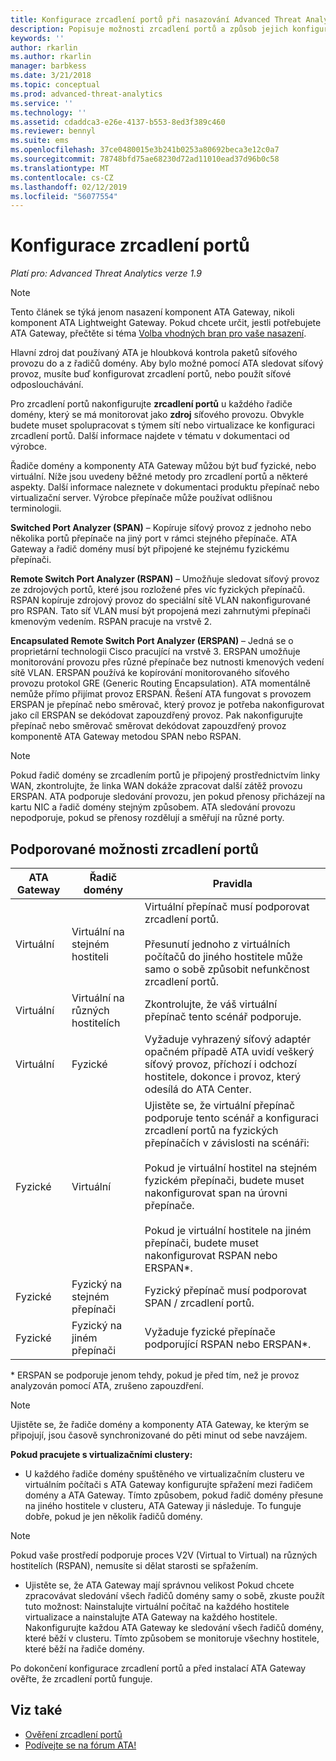 ```yaml
---
title: Konfigurace zrcadlení portů při nasazování Advanced Threat Analytics | Dokumentace Microsoftu
description: Popisuje možnosti zrcadlení portů a způsob jejich konfigurace pro ATA.
keywords: ''
author: rkarlin
ms.author: rkarlin
manager: barbkess
ms.date: 3/21/2018
ms.topic: conceptual
ms.prod: advanced-threat-analytics
ms.service: ''
ms.technology: ''
ms.assetid: cdaddca3-e26e-4137-b553-8ed3f389c460
ms.reviewer: bennyl
ms.suite: ems
ms.openlocfilehash: 37ce0480015e3b241b0253a80692beca3e12c0a7
ms.sourcegitcommit: 78748bfd75ae68230d72ad11010ead37d96b0c58
ms.translationtype: MT
ms.contentlocale: cs-CZ
ms.lasthandoff: 02/12/2019
ms.locfileid: "56077554"
---
```

# <a name="configure-port-mirroring"></a>Konfigurace zrcadlení portů

*Platí pro: Advanced Threat Analytics verze 1.9*

> [!NOTE] 
> Tento článek se týká jenom nasazení komponent ATA Gateway, nikoli komponent ATA Lightweight Gateway. Pokud chcete určit, jestli potřebujete ATA Gateway, přečtěte si téma [Volba vhodných bran pro vaše nasazení](ata-capacity-planning.md#choosing-the-right-gateway-type-for-your-deployment).

Hlavní zdroj dat používaný ATA je hloubková kontrola paketů síťového provozu do a z řadičů domény. Aby bylo možné pomocí ATA sledovat síťový provoz, musíte buď konfigurovat zrcadlení portů, nebo použít síťové odposlouchávání.

Pro zrcadlení portů nakonfigurujte **zrcadlení portů** u každého řadiče domény, který se má monitorovat jako **zdroj** síťového provozu. Obvykle budete muset spolupracovat s týmem sítí nebo virtualizace ke konfiguraci zrcadlení portů.
Další informace najdete v tématu v dokumentaci od výrobce.

Řadiče domény a komponenty ATA Gateway můžou být buď fyzické, nebo virtuální. Níže jsou uvedeny běžné metody pro zrcadlení portů a některé aspekty. Další informace naleznete v dokumentaci produktu přepínač nebo virtualizační server. Výrobce přepínače může používat odlišnou terminologii.

**Switched Port Analyzer (SPAN)** – Kopíruje síťový provoz z jednoho nebo několika portů přepínače na jiný port v rámci stejného přepínače. ATA Gateway a řadič domény musí být připojené ke stejnému fyzickému přepínači.

**Remote Switch Port Analyzer (RSPAN)** – Umožňuje sledovat síťový provoz ze zdrojových portů, které jsou rozložené přes víc fyzických přepínačů. RSPAN kopíruje zdrojový provoz do speciální sítě VLAN nakonfigurované pro RSPAN. Tato síť VLAN musí být propojená mezi zahrnutými přepínači kmenovým vedením. RSPAN pracuje na vrstvě 2.

**Encapsulated Remote Switch Port Analyzer (ERSPAN)** – Jedná se o proprietární technologii Cisco pracující na vrstvě 3. ERSPAN umožňuje monitorování provozu přes různé přepínače bez nutnosti kmenových vedení sítě VLAN. ERSPAN používá ke kopírování monitorovaného síťového provozu protokol GRE (Generic Routing Encapsulation). ATA momentálně nemůže přímo přijímat provoz ERSPAN. Řešení ATA fungovat s provozem ERSPAN je přepínač nebo směrovač, který provoz je potřeba nakonfigurovat jako cíl ERSPAN se dekódovat zapouzdřený provoz. Pak nakonfigurujte přepínač nebo směrovač směrovat dekódovat zapouzdřený provoz komponentě ATA Gateway metodou SPAN nebo RSPAN.

> [!NOTE]
> Pokud řadič domény se zrcadlením portů je připojený prostřednictvím linky WAN, zkontrolujte, že linka WAN dokáže zpracovat další zátěž provozu ERSPAN.
> ATA podporuje sledování provozu, jen pokud přenosy přicházejí na kartu NIC a řadič domény stejným způsobem. ATA sledování provozu nepodporuje, pokud se přenosy rozdělují a směřují na různé porty.

## <a name="supported-port-mirroring-options"></a>Podporované možnosti zrcadlení portů

|ATA Gateway|Řadič domény|Pravidla|
|---------------|---------------------|------------------|
|Virtuální|Virtuální na stejném hostiteli|Virtuální přepínač musí podporovat zrcadlení portů.<br /><br />Přesunutí jednoho z virtuálních počítačů do jiného hostitele může samo o sobě způsobit nefunkčnost zrcadlení portů.|
|Virtuální|Virtuální na různých hostitelích|Zkontrolujte, že váš virtuální přepínač tento scénář podporuje.|
|Virtuální|Fyzické|Vyžaduje vyhrazený síťový adaptér opačném případě ATA uvidí veškerý síťový provoz, příchozí i odchozí hostitele, dokonce i provoz, který odesílá do ATA Center.|
|Fyzické|Virtuální|Ujistěte se, že virtuální přepínač podporuje tento scénář a konfiguraci zrcadlení portů na fyzických přepínačích v závislosti na scénáři:<br /><br />Pokud je virtuální hostitel na stejném fyzickém přepínači, budete muset nakonfigurovat span na úrovni přepínače.<br /><br />Pokud je virtuální hostitele na jiném přepínači, budete muset nakonfigurovat RSPAN nebo ERSPAN&#42;.|
|Fyzické|Fyzický na stejném přepínači|Fyzický přepínač musí podporovat SPAN / zrcadlení portů.|
|Fyzické|Fyzický na jiném přepínači|Vyžaduje fyzické přepínače podporující RSPAN nebo ERSPAN&#42;.|

&#42; ERSPAN se podporuje jenom tehdy, pokud je před tím, než je provoz analyzován pomocí ATA, zrušeno zapouzdření.

> [!NOTE]
> Ujistěte se, že řadiče domény a komponenty ATA Gateway, ke kterým se připojují, jsou časově synchronizované do pěti minut od sebe navzájem.

**Pokud pracujete s virtualizačními clustery:**

-   U každého řadiče domény spuštěného ve virtualizačním clusteru ve virtuálním počítači s ATA Gateway konfigurujte spřažení mezi řadičem domény a ATA Gateway. Tímto způsobem, pokud řadič domény přesune na jiného hostitele v clusteru, ATA Gateway ji následuje. To funguje dobře, pokud je jen několik řadičů domény.

> [!NOTE]
> Pokud vaše prostředí podporuje proces V2V (Virtual to Virtual) na různých hostitelích (RSPAN), nemusíte si dělat starosti se spřažením.

-   Ujistěte se, že ATA Gateway mají správnou velikost Pokud chcete zpracovávat sledování všech řadičů domény samy o sobě, zkuste použít tuto možnost: Nainstalujte virtuální počítač na každého hostitele virtualizace a nainstalujte ATA Gateway na každého hostitele. Nakonfigurujte každou ATA Gateway ke sledování všech řadičů domény, které běží v clusteru. Tímto způsobem se monitoruje všechny hostitele, které běží na řadiče domény.

Po dokončení konfigurace zrcadlení portů a před instalací ATA Gateway ověřte, že zrcadlení portů funguje.

## <a name="see-also"></a>Viz také
- [Ověření zrcadlení portů](validate-port-mirroring.md)
- [Podívejte se na fórum ATA!](https://social.technet.microsoft.com/Forums/security/home?forum=mata)
